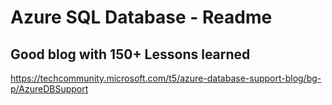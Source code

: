 
# Azure SQL Database - Readme


## Good blog with 150+ Lessons learned 
https://techcommunity.microsoft.com/t5/azure-database-support-blog/bg-p/AzureDBSupport

